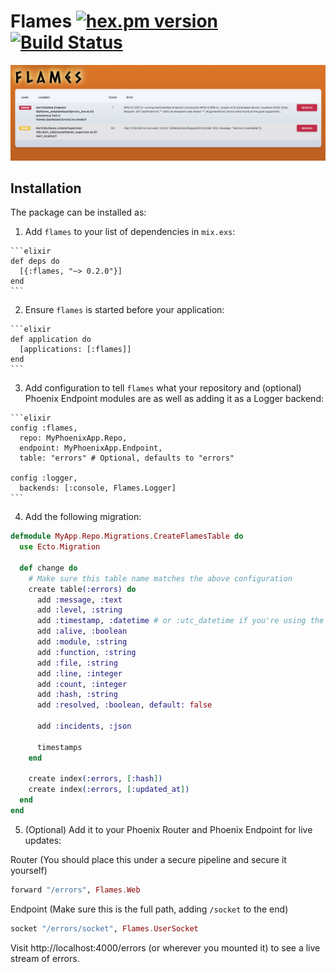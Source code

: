 # Flames [![hex.pm version](https://img.shields.io/hexpm/v/flames.svg)](https://hex.pm/packages/flames) [![Build Status](https://semaphoreci.com/api/v1/mgwidmann/flames/branches/master/badge.svg)](https://semaphoreci.com/mgwidmann/flames)

![Example Dashboard](example.png)

## Installation

The package can be installed as:

  1. Add `flames` to your list of dependencies in `mix.exs`:

    ```elixir
    def deps do
      [{:flames, "~> 0.2.0"}]
    end
    ```

  2. Ensure `flames` is started before your application:

    ```elixir
    def application do
      [applications: [:flames]]
    end
    ```

  3. Add configuration to tell `flames` what your repository and (optional) Phoenix Endpoint modules are as well as adding it as a Logger backend:

    ```elixir
    config :flames,
      repo: MyPhoenixApp.Repo,
      endpoint: MyPhoenixApp.Endpoint,
      table: "errors" # Optional, defaults to "errors"

    config :logger,
      backends: [:console, Flames.Logger]
    ```

  4. Add the following migration:

  ```elixir
  defmodule MyApp.Repo.Migrations.CreateFlamesTable do
    use Ecto.Migration

    def change do
      # Make sure this table name matches the above configuration
      create table(:errors) do
        add :message, :text
        add :level, :string
        add :timestamp, :datetime # or :utc_datetime if you're using the latest ecto
        add :alive, :boolean
        add :module, :string
        add :function, :string
        add :file, :string
        add :line, :integer
        add :count, :integer
        add :hash, :string
        add :resolved, :boolean, default: false

        add :incidents, :json

        timestamps
      end

      create index(:errors, [:hash])
      create index(:errors, [:updated_at])
    end
  end
  ```

  5. (Optional) Add it to your Phoenix Router and Phoenix Endpoint for live updates:

  Router (You should place this under a secure pipeline and secure it yourself)
  ```elixir
  forward "/errors", Flames.Web
  ```

  Endpoint (Make sure this is the full path, adding `/socket` to the end)
  ```elixir
  socket "/errors/socket", Flames.UserSocket
  ```


  Visit http://localhost:4000/errors (or wherever you mounted it) to see a live stream of errors.
